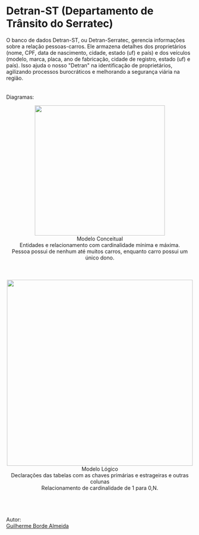 # Detran-ST (Departamento de Trânsito do Serratec)
O banco de dados Detran-ST, ou Detran-Serratec, gerencia informações sobre a relação pessoas-carros. Ele armazena detalhes dos proprietários (nome, CPF, data de nascimento, cidade, estado (uf) e país) e dos veículos (modelo, marca, placa, ano de fabricação, cidade de registro, estado (uf) e país). Isso ajuda o nosso "Detran" na identificação de proprietários, agilizando processos burocráticos e melhorando a segurança viária na região.
<br/>
<br/>
<br/>
Diagramas:
<div align="center">
<img src="https://github.com/bordeguilherme/BancoPessoal/assets/141193384/731bfe4b-4d88-4990-9c04-1aa010a5250b" width="350px" />
</div>
<div align="center">
Modelo Conceitual
</div>
<div align="center">
Entidades e relacionamento com cardinalidade mínima e máxima. 
</div>
<div align="center">
Pessoa possui de nenhum até muitos carros, enquanto carro possui um único dono. 
</div>
<br/>
<br/>
<br/>
<div align="center">
<img src="https://github.com/bordeguilherme/BancoPessoal/assets/141193384/cccdeb54-1c3b-4518-a470-8352a36a0b18" width="500px" />
</div>
<div align="center">
Modelo Lógico
</div>
<div align="center">
Declarações das tabelas com as chaves primárias e estrageiras e outras colunas 
</div>
<div align="center">
Relacionamento de cardinalidade de 1 para 0,N.
</div>
<br/>
<br/>
<br/>
<br/>
Autor:<br/>
<a href="https://github.com/bordeguilherme">Guilherme Borde Almeida</a>
